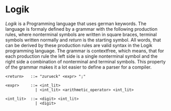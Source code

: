 # Logik
*Logik* is a Programming language that uses german keywords. The language is formaly defined by a grammar with the following production rules, where nonterminal symbols are written in square braces, terminal symbols written normally and $return$ is the starting symbol. All words, that can be derived by these production rules are valid syntax in the Logik programming language. The grammar is contextfree, which means, that for each production rule the left side is a single nonterminal symbol and the right side a combination of nonterminal and terminal symbols. This property of the grammar makes it a lot easier to define a parser for a compiler.
```bnf
<return>   ::= "zurueck" <expr> ";"

<expr>     ::= <int_lit>
             | <int_lit> <arithmetic_operator> <int_lit>

<int_lit>  ::= <digit> <int_lit>
             | <digit>


